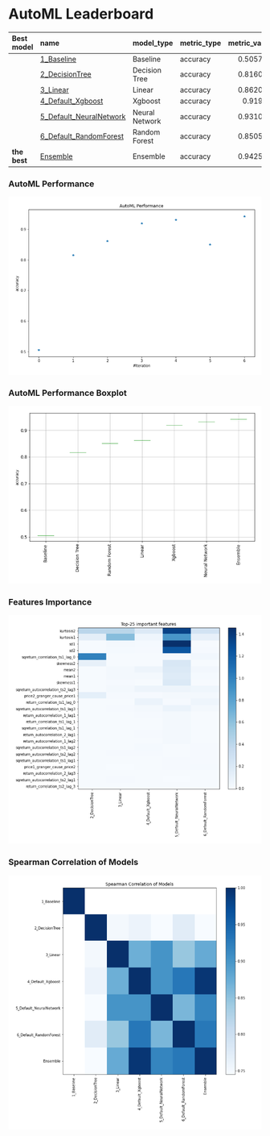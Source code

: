 # AutoML Leaderboard

| Best model   | name                                                         | model_type     | metric_type   |   metric_value |   train_time |
|:-------------|:-------------------------------------------------------------|:---------------|:--------------|---------------:|-------------:|
|              | [1_Baseline](1_Baseline/README.md)                           | Baseline       | accuracy      |       0.505747 |         0.66 |
|              | [2_DecisionTree](2_DecisionTree/README.md)                   | Decision Tree  | accuracy      |       0.816092 |        11    |
|              | [3_Linear](3_Linear/README.md)                               | Linear         | accuracy      |       0.862069 |         3.57 |
|              | [4_Default_Xgboost](4_Default_Xgboost/README.md)             | Xgboost        | accuracy      |       0.91954  |         4.18 |
|              | [5_Default_NeuralNetwork](5_Default_NeuralNetwork/README.md) | Neural Network | accuracy      |       0.931034 |         2.33 |
|              | [6_Default_RandomForest](6_Default_RandomForest/README.md)   | Random Forest  | accuracy      |       0.850575 |         7.7  |
| **the best** | [Ensemble](Ensemble/README.md)                               | Ensemble       | accuracy      |       0.942529 |         0.34 |

### AutoML Performance
![AutoML Performance](ldb_performance.png)

### AutoML Performance Boxplot
![AutoML Performance Boxplot](ldb_performance_boxplot.png)

### Features Importance
![features importance across models](features_heatmap.png)



### Spearman Correlation of Models
![models spearman correlation](correlation_heatmap.png)

